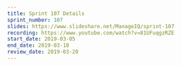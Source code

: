 ```yaml
---
title: Sprint 107 Details
sprint_number: 107
slides: https://www.slideshare.net/ManageIQ/sprint-107
recording: https://www.youtube.com/watch?v=81UFuqgzRZE
start_date: 2019-03-05
end_date: 2019-03-18
review_date: 2019-03-20
---
```

